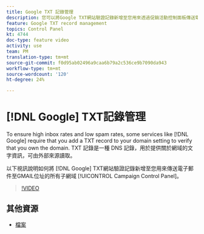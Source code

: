 ```yaml
---
title: Google TXT 記錄管理
description: 您可以將Google TXT網站驗證記錄新增至您用來透過促銷活動控制面板傳送電子郵件至GMAIL位址的所有子網域。
feature: Google TXT record management
topics: Control Panel
kt: 4744
doc-type: feature video
activity: use
team: PM
translation-type: tm+mt
source-git-commit: f0d95ab02496a9caa6b79a2c536ce9b7090da943
workflow-type: tm+mt
source-wordcount: '120'
ht-degree: 24%

---
```



# [!DNL Google] TXT記錄管理

To ensure high inbox rates and low spam rates, some services like [!DNL Google] require that you add a TXT record to your domain setting to verify that you own the domain. TXT 記錄是一種 DNS 記錄，用於提供關於網域的文字資訊，可由外部來源讀取。

以下視訊說明如何將 [!DNL Google] TXT網站驗證記錄新增至您用來傳送電子郵件至GMAIL位址的所有子網域 [!UICONTROL Campaign Control Panel]。

>[!VIDEO](https://video.tv.adobe.com/v/32369?quality=12)

## 其他資源

* [檔案](https://docs.adobe.com/content/help/en/control-panel/using/subdomains-and-certificates/managing-txt-records.html)
